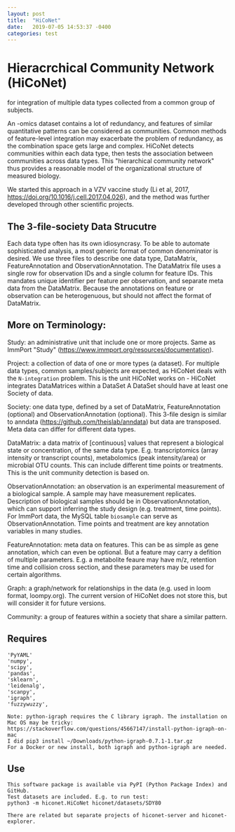```yaml
---
layout: post
title:  "HiCoNet"
date:   2019-07-05 14:53:37 -0400
categories: test
---
```

# Hieracrchical Community Network (HiCoNet)
for integration of multiple data types collected from a common group of subjects.

An -omics dataset contains a lot of redundancy, and features of similar quantitative patterns can be considered as communities. Common methods of feature-level integration may exacerbate the problem of redundancy, as the combination space gets large and complex. HiCoNet detects communities within each data type, then tests the association between communities across data types. This "hierarchical community network" thus provides a reasonable model of the organizational structure of measured biology.

We started this approach in a VZV vaccine study (Li et al, 2017, https://doi.org/10.1016/j.cell.2017.04.026), and the method was further developed through other scientific projects.

## The 3-file-society Data Strucutre
Each data type often has its own idiosyncrasy. To be able to automate sophisticated analysis, a most generic format of common denominator is desired.
We use three files to describe one data type, DataMatrix, FeatureAnnotation and ObservationAnnotation.
The DataMatrix file uses a single row for observation IDs and a single column for feature IDs. This mandates unique identifier per feature per observation, and separate meta data from the DataMatrix. Because the annotations on feature or observation can be heterogenuous, but should not affect the format of DataMatrix.

## More on Terminology:
Study: an administrative unit that include one or more projects. Same as ImmPort "Study" (https://www.immport.org/resources/documentation).

Project: a collection of data of one or more types (a dataset). For multiple data types, common samples/subjects are expected, as HiCoNet deals with the `N-integration` problem.
    This is the unit HiCoNet works on - HiCoNet integrates DataMatrices within a DataSet
    A DataSet should have at least one Society of data.

Society: one data type, defined by a set of DataMatrix, FeatureAnnotation (optional) and ObservationAnnotation (optional).
    This 3-file design is similar to anndata (https://github.com/theislab/anndata) but data are transposed. Meta data can differ for different data types.

DataMatrix: a data matrix of [continuous] values that represent a biological state or concentration, of the same data type.
    E.g. transcriptomics (array intensity or transcript counts), metabolomics (peak intensity/area) or microbial OTU counts.
    This can include different time points or treatments. This is the unit community detection is based on.

ObservationAnnotation: an observation is an experimental measurement of a biological sample.
    A sample may have measurement replicates. Description of biological samples should be in ObservationAnnotation, which can support inferring the study design (e.g. treatment, time points). For ImmPort data, the MySQL table `biosample` can serve as ObservationAnnotation. Time points and treatment are key annotation variables in many studies.

FeatureAnnotation: meta data on features.
    This can be as simple as gene annotation, which can even be optional. But a feature may carry a defition of multiple parameters. E.g. a metabolite feaure may have m/z, retention time and collision cross section, and these parameters may be used for certain algorithms.

Graph: a graph/network for relationships in the data (e.g. used in loom format, loompy.org). The current version of HiCoNet does not store this, but will consider it for future versions.

Community: a group of features within a society that share a similar pattern.

## Requires
    'PyYAML'
    'numpy',
    'scipy',
    'pandas',
    'sklearn',
    'leidenalg',
    'scanpy',
    'igraph',
    'fuzzywuzzy',

    Note: python-igraph requires the C library igraph. The installation on Mac OS may be tricky:  
    https://stackoverflow.com/questions/45667147/install-python-igraph-on-mac
    I did pip3 install ~/Downloads/python-igraph-0.7.1-1.tar.gz
    For a Docker or new install, both igraph and python-igraph are needed.

## Use
    This software package is available via PyPI (Python Package Index) and GitHub.
    Test datasets are included. E.g. to run test:
    python3 -m hiconet.HiCoNet hiconet/datasets/SDY80

    There are related but separate projects of hiconet-server and hiconet-explorer.
